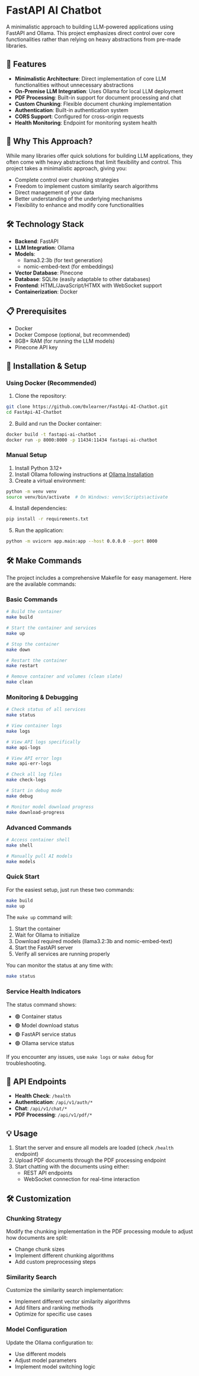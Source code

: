 # FastAPI AI Chatbot

A minimalistic approach to building LLM-powered applications using FastAPI and Ollama. This project emphasizes direct control over core functionalities rather than relying on heavy abstractions from pre-made libraries.

## 🌟 Features

- **Minimalistic Architecture**: Direct implementation of core LLM functionalities without unnecessary abstractions
- **On-Premise LLM Integration**: Uses Ollama for local LLM deployment
- **PDF Processing**: Built-in support for document processing and chat
- **Custom Chunking**: Flexible document chunking implementation
- **Authentication**: Built-in authentication system
- **CORS Support**: Configured for cross-origin requests
- **Health Monitoring**: Endpoint for monitoring system health

## 🚀 Why This Approach?

While many libraries offer quick solutions for building LLM applications, they often come with heavy abstractions that limit flexibility and control. This project takes a minimalistic approach, giving you:

- Complete control over chunking strategies
- Freedom to implement custom similarity search algorithms
- Direct management of your data
- Better understanding of the underlying mechanisms
- Flexibility to enhance and modify core functionalities

## 🛠️ Technology Stack

- **Backend**: FastAPI
- **LLM Integration**: Ollama
- **Models**:
  - llama3.2:3b (for text generation)
  - nomic-embed-text (for embeddings)
- **Vector Database**: Pinecone
- **Database**: SQLite (easily adaptable to other databases)
- **Frontend**: HTML/JavaScript/HTMX with WebSocket support
- **Containerization**: Docker

## 📋 Prerequisites

- Docker
- Docker Compose (optional, but recommended)
- 8GB+ RAM (for running the LLM models)
- Pinecone API key

## 🔧 Installation & Setup

### Using Docker (Recommended)

1. Clone the repository:
```bash
git clone https://github.com/0xlearner/FastApi-AI-Chatbot.git
cd FastApi-AI-Chatbot
```

2. Build and run the Docker container:
```bash
docker build -t fastapi-ai-chatbot .
docker run -p 8000:8000 -p 11434:11434 fastapi-ai-chatbot
```

### Manual Setup

1. Install Python 3.12+
2. Install Ollama following instructions at [Ollama Installation](https://ollama.com/install)
3. Create a virtual environment:
```bash
python -m venv venv
source venv/bin/activate  # On Windows: venv\Scripts\activate
```

4. Install dependencies:
```bash
pip install -r requirements.txt
```

5. Run the application:
```bash
python -m uvicorn app.main:app --host 0.0.0.0 --port 8000
```

## 🛠️ Make Commands

The project includes a comprehensive Makefile for easy management. Here are the available commands:

### Basic Commands

```bash
# Build the container
make build

# Start the container and services
make up

# Stop the container
make down

# Restart the container
make restart

# Remove container and volumes (clean slate)
make clean
```

### Monitoring & Debugging

```bash
# Check status of all services
make status

# View container logs
make logs

# View API logs specifically
make api-logs

# View API error logs
make api-err-logs

# Check all log files
make check-logs

# Start in debug mode
make debug

# Monitor model download progress
make download-progress
```

### Advanced Commands

```bash
# Access container shell
make shell

# Manually pull AI models
make models
```

### Quick Start

For the easiest setup, just run these two commands:

```bash
make build
make up
```

The `make up` command will:
1. Start the container
2. Wait for Ollama to initialize
3. Download required models (llama3.2:3b and nomic-embed-text)
4. Start the FastAPI server
5. Verify all services are running properly

You can monitor the status at any time with:
```bash
make status
```

### Service Health Indicators

The status command shows:
- 🟢 Container status
- 🟢 Model download status
- 🟢 FastAPI service status
- 🟢 Ollama service status

If you encounter any issues, use `make logs` or `make debug` for troubleshooting.

## 🔌 API Endpoints

- **Health Check**: `/health`
- **Authentication**: `/api/v1/auth/*`
- **Chat**: `/api/v1/chat/*`
- **PDF Processing**: `/api/v1/pdf/*`

## 💡 Usage

1. Start the server and ensure all models are loaded (check `/health` endpoint)
2. Upload PDF documents through the PDF processing endpoint
3. Start chatting with the documents using either:
   - REST API endpoints
   - WebSocket connection for real-time interaction

## 🛠️ Customization

### Chunking Strategy
Modify the chunking implementation in the PDF processing module to adjust how documents are split:
- Change chunk sizes
- Implement different chunking algorithms
- Add custom preprocessing steps

### Similarity Search
Customize the similarity search implementation:
- Implement different vector similarity algorithms
- Add filters and ranking methods
- Optimize for specific use cases

### Model Configuration
Update the Ollama configuration to:
- Use different models
- Adjust model parameters
- Implement model switching logic
